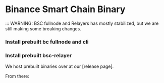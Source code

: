 # Binance Smart Chain Binary

::: WARNING: BSC fullnode and Relayers has mostly stabilized, but we are still making some breaking changes.

### Install prebuilt bc fullnode and cli



### Install prebuilt bsc-relayer

We host prebuilt binaries over at our [release page].

From there:

